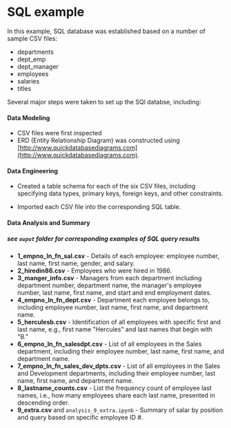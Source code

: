 # SQL example

In this example, SQL database was established based on a number of sample CSV files:
  * departments
  * dept_emp
  * dept_manager
  * employees
  * salaries
  * titles

Several major steps were taken to set up the SQl databse, including:

#### Data Modeling
* CSV files were first inspected
* ERD (Entity Relationship Diagram) was constructed using [http://www.quickdatabasediagrams.com](http://www.quickdatabasediagrams.com).

#### Data Engineering

* Created a table schema for each of the six CSV files, including specifying data types, primary keys, foreign keys, and other constraints.

* Imported each CSV file into the corresponding SQL table.

#### Data Analysis and Summary 
##### see `ouput` folder for corresponding examples of SQL query results

  * **1_empno_ln_fn_sal.csv** - Details of each employee: employee number, last name, first name, gender, and salary.
  * **2_hiredin86.csv** - Employees who were hired in 1986.
  * **3_manger_info.csv** - Managers from each department including department number, department name, the manager's employee number, last name, first name, and start and end employment dates.
  * **4_empno_ln_fn_dept.csv** - Department each employee belongs to, including employee number, last name, first name, and department name.
  * **5_herculesb.csv** - Identification of all employees with specific first and last name, e.g., first name "Hercules" and last names that begin with "B."
  * **6_empno_ln_fn_salesdpt.csv** - List of all employees in the Sales department, including their employee number, last name, first name, and department name.
  * **7_empno_ln_fn_sales_dev_dpts.csv** - List of all employees in the Sales and Development departments, including their employee number, last name, first name, and department name.
  * **8_lastname_counts.csv** - List the frequency count of employee last names, i.e., how many employees share each last name, presented in descending order.
  * **9_extra.csv** and `analysis_9_extra.ipynb` - Summary of salar by position and query based on specific employee ID #.
